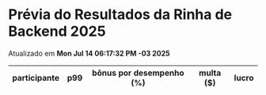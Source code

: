 # Prévia do Resultados da Rinha de Backend 2025
Atualizado em **Mon Jul 14 06:17:32 PM -03 2025**


| participante | p99 | bônus por desempenho (%) | multa ($) | lucro |
| -- | -- | -- | -- | -- |
